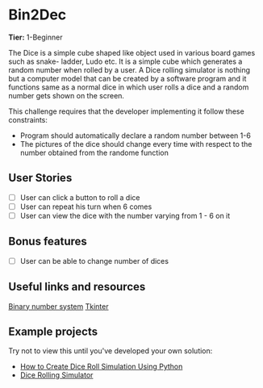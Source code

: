 # Bin2Dec

**Tier:** 1-Beginner

The Dice is a simple cube shaped like object used in various board games such as snake- ladder, Ludo etc. 
It is a simple cube which generates a random number when rolled by a user. A Dice rolling simulator is nothing but a computer model that can be created by a software program and it functions same as a normal dice in which user rolls a dice and a random number gets shown on the screen.


This challenge requires that the developer implementing it follow these
constraints:

-   Program should automatically declare a random number between 1-6
-   The pictures of the dice should change every time with respect to the number obtained from the randome function

## User Stories

-   [ ] User can click a button to roll a dice
-   [ ] User can repeat his turn when 6 comes   
-   [ ] User can view the dice with the number varying from 1 - 6 on it

## Bonus features

-   [ ] User can be able to change number of dices 

## Useful links and resources

[Binary number system](https://realpython.com/python-dice-roll/)
[Tkinter](https://docs.python.org/3/library/tkinter.html)

## Example projects

Try not to view this until you've developed your own solution:

-   [How to Create Dice Roll Simulation Using Python](https://www.youtube.com/watch?v=8QdBZH1h5H8)
-   [Dice Rolling Simulator](https://www.youtube.com/watch?v=KxMQeK09d2k)
